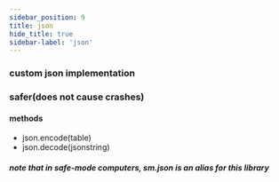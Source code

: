 ```yaml
---
sidebar_position: 9
title: json
hide_title: true
sidebar-label: 'json'
---
```


### custom json implementation
### safer(does not cause crashes)
#### methods
* json.encode(table)
* json.decode(jsonstring)

##### note that in safe-mode computers, sm.json is an alias for this library